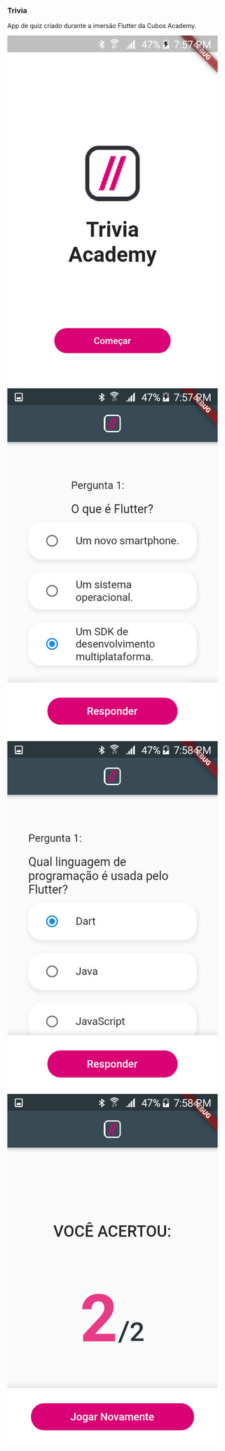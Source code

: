 ### Trivia

App de quiz criado durante a imersão Flutter da Cubos Academy.

![Tela inicial](https://github.com/CarolNina/TriviaAcademy/blob/master/Tela%20Inicial.jpg) 
![Tela 1](https://github.com/CarolNina/TriviaAcademy/blob/master/Tela%201.jpg)
![Tela 2](https://github.com/CarolNina/TriviaAcademy/blob/master/Tela%202.jpg)
![Tela resultado](https://github.com/CarolNina/TriviaAcademy/blob/master/Tela%20Resultado.jpg)







